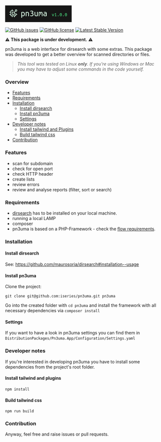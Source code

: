 <p><img src="./.github/logo.png" alt="pn4uma"></p>
<a href="https://github.com/iseries/pn3uma/issues"><img alt="GitHub issues" src="https://img.shields.io/github/issues/iseries/pn3uma"></a>
<a href="https://github.com/iseries/pn3uma"><img alt="GitHub license" src="https://img.shields.io/github/license/iseries/pn3uma"></a>
<a href="https://github.com/iseries/pn3uma/releases"><img src="https://img.shields.io/badge/version-not released-orange" alt="Latest Stable Version"></a>

⚠️ **This package is under development.** ⚠️

pn3uma is a web interface for dirsearch with some extras. This package was developed to get a better overview for scanned directories or files.

> _This tool was tested on Linux **only**. If you're using Windows or Mac you may have to adjust some commands in the code yourself._

### Overview
- [Features](#Features)
- [Requirements](#Requirements)
- [Installation](#Installation)
  - [Install dirsearch](#Install-dirsearch)
  - [Install pn3uma](#Install-pn3uma)
  - [Settings](#Settings)
- [Developer notes](#Developer-notes)
  - [Install tailwind and Plugins](#Install-tailwind-and-plugins)
  - [Build tailwind css](#Build-tailwind-css)
- [Contribution](#Contribution)

### Features
- scan for subdomain
- check for open port
- check HTTP header
- create lists
- review errors
- review and analyse reports (filter, sort or search)

### Requirements
- [dirsearch](https://github.com/maurosoria/dirsearch) has to be installed on your local machine.
- running a local LAMP
- composer
- pn3uma is based on a PHP-Framework - check the [flow requirements](https://flowframework.readthedocs.io/en/stable/TheDefinitiveGuide/PartII/Requirements.html).

### Installation
#### Install dirsearch
See: https://github.com/maurosoria/dirsearch#installation--usage

#### Install pn3uma
Clone the project:
```Shell
git clone git@github.com:iseries/pn3uma.git pn3uma
```
Go into the created folder with `cd pn3uma` and install the framework with all necessary dependencies via `composer install`

#### Settings
If you want to have a look in pn3uma settings you can find them in `DistributionPackages/Pn3uma.App/Configuration/Settings.yaml`

### Developer notes
If you're interested in developing pn3uma you have to install some dependencies from the project's root folder.

#### Install tailwind and plugins
```Shell
npm install
```

#### Build tailwind css
```Shell
npm run build
```

### Contribution
Anyway, feel free and raise issues or pull requests.
